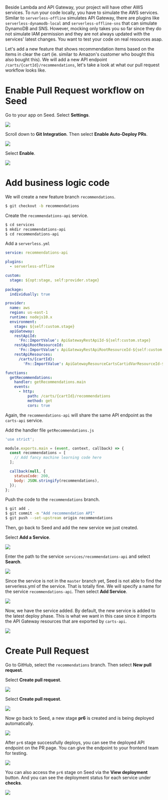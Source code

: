 Beside Lambda and API Gateway, your project will have other AWS services. To run your code locally, you have to simulate the AWS services. Similar to `serverless-offline` simulates API Gateway, there are plugins like `serverless-dynamodb-local` and `serverless-offline-sns` that can simulate DynamoDB and SNS. However, mocking only takes you so far since they do not simulate IAM permission and they are not always updated with the services' latest changes. You want to test your code on real resources asap.

Let's add a new feature that shows recommendation items based on the items in clear the cart (ie. similar to Amazon's customer who bought this also bought this). We will add a new API endpoint `/carts/{cartId}/recommendations`, let's take a look at what our pull request workflow looks like.

# Enable Pull Request workflow on Seed

Go to your app on Seed. Select **Settings**.

![](/assets/best-practices/creating-pull-request-environments-1.png)

Scroll down to **Git Integration**. Then select **Enable Auto-Deploy PRs**.

![](/assets/best-practices/creating-pull-request-environments-2.png)

Select **Enable**.

![](/assets/best-practices/creating-pull-request-environments-3.png)

# Add business logic code

We will create a new feature branch `recommendations`.
``` bash
$ git checkout -b recommendations
```
Create the `recommendations-api` service.
``` bash
$ cd services
$ mkdir recommendations-api
$ cd recommendations-api
```
Add a `serverless.yml`
``` yaml
service: recommendations-api

plugins:
  - serverless-offline

custom:
  stage: ${opt:stage, self:provider.stage}
    
package:
  individually: true

provider:
  name: aws
  region: us-east-1
  runtime: nodejs10.x
  environment:
    stage: ${self:custom.stage}
  apiGateway:
    restApiId:
      'Fn::ImportValue': ApiGatewayRestApiId-${self:custom.stage}
    restApiRootResourceId:
      'Fn::ImportValue': ApiGatewayRestApiRootResourceId-${self:custom.stage}
    restApiResources:
      /carts/{cartId}:
        'Fn::ImportValue': ApiGatewayResourceCartsCartidVarResourceId-${self:custom.stage}

functions:
  getRecommendations:
    handler: getRecommendations.main
    events:
      - http:
          path: /carts/{cartId}/recommendations
          method: get
          cors: true
```
Again, the `recommendations-api` will share the same API endpoint as the `carts-api` service.

Add the handler file `getRecommendations.js`
``` javascript
'use strict';

module.exports.main = (event, context, callback) => {
  const recommendations = [
    // Add fancy machine learning code here
  ];

  callback(null, {
    statusCode: 200,
    body: JSON.stringify(recommendations),
  });                   
};
```
Push the code to the `recommendations` branch.
``` bash
$ git add .
$ git commit -m "Add recommendation API"
$ git push --set-upstream origin recommendations
```
Then, go back to Seed and add the new service we just created.

Select **Add a Service**.

![](/assets/best-practices/creating-pull-request-environments-4.png)

Enter the path to the service `services/recommendations-api` and select **Search**.

![](/assets/best-practices/creating-pull-request-environments-5.png)

Since the service is not in the `master` branch yet, Seed is not able to find the serverless.yml of the service. That is totally fine. We will specify a name for the service `recommendations-api`. Then select **Add Service**.

![](/assets/best-practices/creating-pull-request-environments-6.png)

Now, we have the service added. By default, the new service is added to the latest deploy phase. This is what we want in this case since it imports the API Gateway resources that are exported by `carts-api`.

![](/assets/best-practices/creating-pull-request-environments-7.png)

# Create Pull Request

Go to GitHub, select the `recommendations` branch. Then select **New pull request**.

Select **Create pull request**.

![](/assets/best-practices/creating-pull-request-environments-8.png)

Select **Create pull request**.

![](/assets/best-practices/creating-pull-request-environments-9.png)

Now go back to Seed, a new stage **pr6** is created and is being deployed automatically.

![](/assets/best-practices/creating-pull-request-environments-10.png)

 After `pr6` stage successfully deploys, you can see the deployed API endpoint on the PR page. You can give the endpoint to your frontend team for testing.

![](/assets/best-practices/creating-pull-request-environments-11.png)

You can also access the `pr6` stage on Seed via the **View deployment** button. And you can see the deployment status for each service under **checks**.

![](/assets/best-practices/creating-pull-request-environments-12.png)
